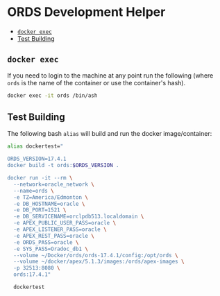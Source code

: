 # ORDS Development Helper

<!-- TOC depthFrom:2 insertAnchor:false -->

- [`docker exec`](#docker-exec)
- [Test Building](#test-building)

<!-- /TOC -->


## `docker exec`

If you need to login to the machine at any point run the following (where `ords` is the name of the container or use the container's hash).

```bash
docker exec -it ords /bin/ash
```

## Test Building

The following bash `alias` will build and run the docker image/container:

```bash
alias dockertest="

ORDS_VERSION=17.4.1
docker build -t ords:$ORDS_VERSION .

docker run -it --rm \
  --network=oracle_network \
  --name=ords \
  -e TZ=America/Edmonton \
  -e DB_HOSTNAME=oracle \
  -e DB_PORT=1521 \
  -e DB_SERVICENAME=orclpdb513.localdomain \
  -e APEX_PUBLIC_USER_PASS=oracle \
  -e APEX_LISTENER_PASS=oracle \
  -e APEX_REST_PASS=oracle \
  -e ORDS_PASS=oracle \
  -e SYS_PASS=Oradoc_db1 \
  --volume ~/Docker/ords/ords-17.4.1/config:/opt/ords \
  --volume ~/docker/apex/5.1.3/images:/ords/apex-images \
  -p 32513:8080 \
  ords:17.4.1"

  dockertest
  ```